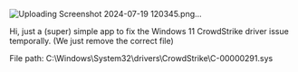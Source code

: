 ![Uploading Screenshot 2024-07-19 120345.png…]()


Hi, just a (super) simple app to fix the Windows 11 CrowdStrike driver issue temporally. (We just remove the correct file)

File path: C:\Windows\System32\drivers\CrowdStrike\C-00000291.sys
